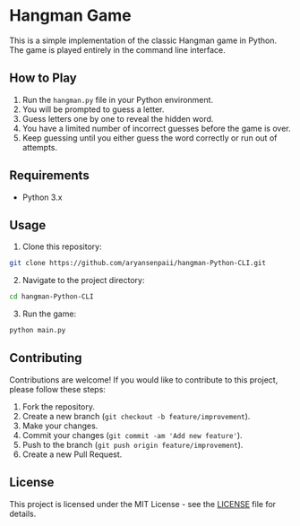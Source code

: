 # Hangman Game

This is a simple implementation of the classic Hangman game in Python. The game is played entirely in the command line interface.

## How to Play

1. Run the `hangman.py` file in your Python environment.
2. You will be prompted to guess a letter.
3. Guess letters one by one to reveal the hidden word.
4. You have a limited number of incorrect guesses before the game is over.
5. Keep guessing until you either guess the word correctly or run out of attempts.

## Requirements

- Python 3.x

## Usage

1. Clone this repository:

```bash
git clone https://github.com/aryansenpaii/hangman-Python-CLI.git
```

2. Navigate to the project directory:

```bash
cd hangman-Python-CLI
```

3. Run the game:

```bash
python main.py
```

## Contributing

Contributions are welcome! If you would like to contribute to this project, please follow these steps:

1. Fork the repository.
2. Create a new branch (`git checkout -b feature/improvement`).
3. Make your changes.
4. Commit your changes (`git commit -am 'Add new feature'`).
5. Push to the branch (`git push origin feature/improvement`).
6. Create a new Pull Request.

## License

This project is licensed under the MIT License - see the [LICENSE](LICENSE) file for details.
```

